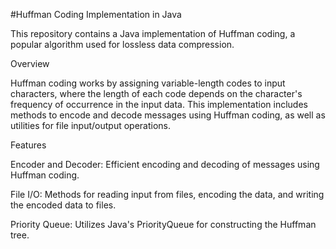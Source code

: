 #Huffman Coding Implementation in Java

This repository contains a Java implementation of Huffman coding, a popular algorithm used for lossless data compression.

Overview

Huffman coding works by assigning variable-length codes to input characters, where the length of each code depends on the character's frequency of occurrence in the input data. This implementation includes methods to encode and decode messages using Huffman coding, as well as utilities for file input/output operations.

Features

Encoder and Decoder: Efficient encoding and decoding of messages using Huffman coding.

File I/O: Methods for reading input from files, encoding the data, and writing the encoded data to files.

Priority Queue: Utilizes Java's PriorityQueue for constructing the Huffman tree.
